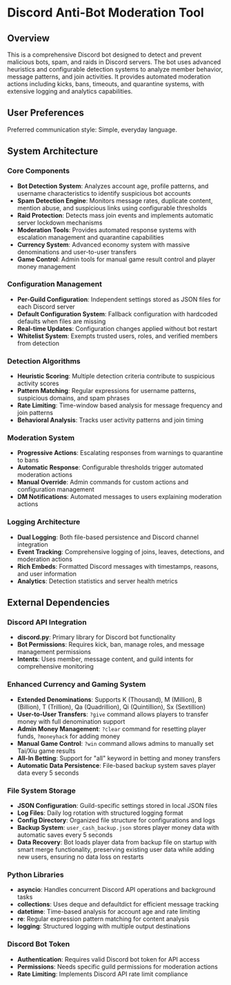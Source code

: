 # Discord Anti-Bot Moderation Tool

## Overview

This is a comprehensive Discord bot designed to detect and prevent malicious bots, spam, and raids in Discord servers. The bot uses advanced heuristics and configurable detection systems to analyze member behavior, message patterns, and join activities. It provides automated moderation actions including kicks, bans, timeouts, and quarantine systems, with extensive logging and analytics capabilities.

## User Preferences

Preferred communication style: Simple, everyday language.

## System Architecture

### Core Components
- **Bot Detection System**: Analyzes account age, profile patterns, and username characteristics to identify suspicious bot accounts
- **Spam Detection Engine**: Monitors message rates, duplicate content, mention abuse, and suspicious links using configurable thresholds
- **Raid Protection**: Detects mass join events and implements automatic server lockdown mechanisms
- **Moderation Tools**: Provides automated response systems with escalation management and quarantine capabilities
- **Currency System**: Advanced economy system with massive denominations and user-to-user transfers
- **Game Control**: Admin tools for manual game result control and player money management

### Configuration Management
- **Per-Guild Configuration**: Independent settings stored as JSON files for each Discord server
- **Default Configuration System**: Fallback configuration with hardcoded defaults when files are missing
- **Real-time Updates**: Configuration changes applied without bot restart
- **Whitelist System**: Exempts trusted users, roles, and verified members from detection

### Detection Algorithms
- **Heuristic Scoring**: Multiple detection criteria contribute to suspicious activity scores
- **Pattern Matching**: Regular expressions for username patterns, suspicious domains, and spam phrases
- **Rate Limiting**: Time-window based analysis for message frequency and join patterns
- **Behavioral Analysis**: Tracks user activity patterns and join timing

### Moderation System
- **Progressive Actions**: Escalating responses from warnings to quarantine to bans
- **Automatic Response**: Configurable thresholds trigger automated moderation actions
- **Manual Override**: Admin commands for custom actions and configuration management
- **DM Notifications**: Automated messages to users explaining moderation actions

### Logging Architecture
- **Dual Logging**: Both file-based persistence and Discord channel integration
- **Event Tracking**: Comprehensive logging of joins, leaves, detections, and moderation actions
- **Rich Embeds**: Formatted Discord messages with timestamps, reasons, and user information
- **Analytics**: Detection statistics and server health metrics

## External Dependencies

### Discord API Integration
- **discord.py**: Primary library for Discord bot functionality
- **Bot Permissions**: Requires kick, ban, manage roles, and message management permissions
- **Intents**: Uses member, message content, and guild intents for comprehensive monitoring

### Enhanced Currency and Gaming System
- **Extended Denominations**: Supports K (Thousand), M (Million), B (Billion), T (Trillion), Qa (Quadrillion), Qi (Quintillion), Sx (Sextillion)
- **User-to-User Transfers**: `?give` command allows players to transfer money with full denomination support
- **Admin Money Management**: `?clear` command for resetting player funds, `?moneyhack` for adding money
- **Manual Game Control**: `?win` command allows admins to manually set Tai/Xiu game results
- **All-In Betting**: Support for "all" keyword in betting and money transfers
- **Automatic Data Persistence**: File-based backup system saves player data every 5 seconds

### File System Storage
- **JSON Configuration**: Guild-specific settings stored in local JSON files
- **Log Files**: Daily log rotation with structured logging format
- **Config Directory**: Organized file structure for configurations and logs
- **Backup System**: `user_cash_backup.json` stores player money data with automatic saves every 5 seconds
- **Data Recovery**: Bot loads player data from backup file on startup with smart merge functionality, preserving existing user data while adding new users, ensuring no data loss on restarts

### Python Libraries
- **asyncio**: Handles concurrent Discord API operations and background tasks
- **collections**: Uses deque and defaultdict for efficient message tracking
- **datetime**: Time-based analysis for account age and rate limiting
- **re**: Regular expression pattern matching for content analysis
- **logging**: Structured logging with multiple output destinations

### Discord Bot Token
- **Authentication**: Requires valid Discord bot token for API access
- **Permissions**: Needs specific guild permissions for moderation actions
- **Rate Limiting**: Implements Discord API rate limit compliance